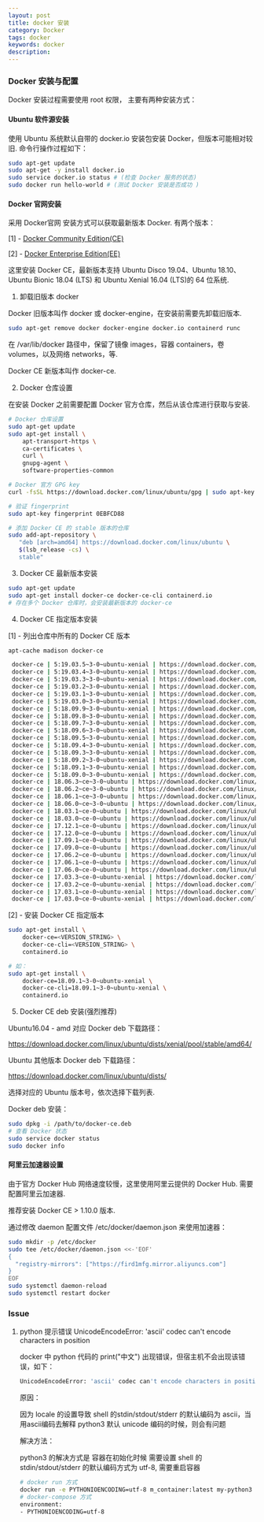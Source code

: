 ```yaml
---
layout: post
title: docker 安装
category: Docker
tags: docker
keywords: docker
description:
---
```


### Docker 安装与配置

Docker 安装过程需要使用 root 权限， 主要有两种安装方式：

#### Ubuntu 软件源安装

使用 Ubuntu 系统默认自带的 docker.io 安装包安装 Docker，但版本可能相对较旧. 命令行操作过程如下：

```bash
sudo apt-get update
sudo apt-get -y install docker.io
sudo service docker.io status # (检查 Docker 服务的状态)
sudo docker run hello-world # (测试 Docker 安装是否成功 )
```

#### Docker 官网安装

采用 Docker官网 安装方式可以获取最新版本 Docker. 有两个版本：

[1] - [Docker Community Edition(CE)](https://docs.docker.com/engine/install/)

[2] - [Docker Enterprise Edition(EE)](https://docs.mirantis.com/docker-enterprise/v3.1/dockeree-products/docker-engine-enterprise/dee-linux.html)

这里安装 Docker CE，最新版本支持 Ubuntu Disco 19.04、Ubuntu 18.10、Ubuntu Bionic 18.04 (LTS) 和 Ubuntu Xenial 16.04 (LTS)的 64 位系统.

1. 卸载旧版本 docker

Docker 旧版本叫作 docker 或 docker-engine，在安装前需要先卸载旧版本.

```bash
sudo apt-get remove docker docker-engine docker.io containerd runc
```

在 /var/lib/docker 路径中，保留了镜像 images，容器 containers，卷 volumes，以及网络 networks，等.

Docker CE 新版本叫作 docker-ce.

2. Docker 仓库设置

在安装 Docker 之前需要配置 Docker 官方仓库，然后从该仓库进行获取与安装.

```bash
# Docker 仓库设置
sudo apt-get update
sudo apt-get install \
    apt-transport-https \
    ca-certificates \
    curl \
    gnupg-agent \
    software-properties-common

# Docker 官方 GPG key
curl -fsSL https://download.docker.com/linux/ubuntu/gpg | sudo apt-key add -

# 验证 fingerprint
sudo apt-key fingerprint 0EBFCD88

# 添加 Docker CE 的 stable 版本的仓库
sudo add-apt-repository \
   "deb [arch=amd64] https://download.docker.com/linux/ubuntu \
   $(lsb_release -cs) \
   stable"
```

3. Docker CE 最新版本安装

```bash
sudo apt-get update
sudo apt-get install docker-ce docker-ce-cli containerd.io
# 存在多个 Docker 仓库时，会安装最新版本的 docker-ce
```

4. Docker CE 指定版本安装

[1] - 列出仓库中所有的 Docker CE 版本

```bash
apt-cache madison docker-ce

 docker-ce | 5:19.03.5~3-0~ubuntu-xenial | https://download.docker.com/linux/ubuntu xenial/stable amd64 Packages
 docker-ce | 5:19.03.4~3-0~ubuntu-xenial | https://download.docker.com/linux/ubuntu xenial/stable amd64 Packages
 docker-ce | 5:19.03.3~3-0~ubuntu-xenial | https://download.docker.com/linux/ubuntu xenial/stable amd64 Packages
 docker-ce | 5:19.03.2~3-0~ubuntu-xenial | https://download.docker.com/linux/ubuntu xenial/stable amd64 Packages
 docker-ce | 5:19.03.1~3-0~ubuntu-xenial | https://download.docker.com/linux/ubuntu xenial/stable amd64 Packages
 docker-ce | 5:19.03.0~3-0~ubuntu-xenial | https://download.docker.com/linux/ubuntu xenial/stable amd64 Packages
 docker-ce | 5:18.09.9~3-0~ubuntu-xenial | https://download.docker.com/linux/ubuntu xenial/stable amd64 Packages
 docker-ce | 5:18.09.8~3-0~ubuntu-xenial | https://download.docker.com/linux/ubuntu xenial/stable amd64 Packages
 docker-ce | 5:18.09.7~3-0~ubuntu-xenial | https://download.docker.com/linux/ubuntu xenial/stable amd64 Packages
 docker-ce | 5:18.09.6~3-0~ubuntu-xenial | https://download.docker.com/linux/ubuntu xenial/stable amd64 Packages
 docker-ce | 5:18.09.5~3-0~ubuntu-xenial | https://download.docker.com/linux/ubuntu xenial/stable amd64 Packages
 docker-ce | 5:18.09.4~3-0~ubuntu-xenial | https://download.docker.com/linux/ubuntu xenial/stable amd64 Packages
 docker-ce | 5:18.09.3~3-0~ubuntu-xenial | https://download.docker.com/linux/ubuntu xenial/stable amd64 Packages
 docker-ce | 5:18.09.2~3-0~ubuntu-xenial | https://download.docker.com/linux/ubuntu xenial/stable amd64 Packages
 docker-ce | 5:18.09.1~3-0~ubuntu-xenial | https://download.docker.com/linux/ubuntu xenial/stable amd64 Packages
 docker-ce | 5:18.09.0~3-0~ubuntu-xenial | https://download.docker.com/linux/ubuntu xenial/stable amd64 Packages
 docker-ce | 18.06.3~ce~3-0~ubuntu | https://download.docker.com/linux/ubuntu xenial/stable amd64 Packages
 docker-ce | 18.06.2~ce~3-0~ubuntu | https://download.docker.com/linux/ubuntu xenial/stable amd64 Packages
 docker-ce | 18.06.1~ce~3-0~ubuntu | https://download.docker.com/linux/ubuntu xenial/stable amd64 Packages
 docker-ce | 18.06.0~ce~3-0~ubuntu | https://download.docker.com/linux/ubuntu xenial/stable amd64 Packages
 docker-ce | 18.03.1~ce-0~ubuntu | https://download.docker.com/linux/ubuntu xenial/stable amd64 Packages
 docker-ce | 18.03.0~ce-0~ubuntu | https://download.docker.com/linux/ubuntu xenial/stable amd64 Packages
 docker-ce | 17.12.1~ce-0~ubuntu | https://download.docker.com/linux/ubuntu xenial/stable amd64 Packages
 docker-ce | 17.12.0~ce-0~ubuntu | https://download.docker.com/linux/ubuntu xenial/stable amd64 Packages
 docker-ce | 17.09.1~ce-0~ubuntu | https://download.docker.com/linux/ubuntu xenial/stable amd64 Packages
 docker-ce | 17.09.0~ce-0~ubuntu | https://download.docker.com/linux/ubuntu xenial/stable amd64 Packages
 docker-ce | 17.06.2~ce-0~ubuntu | https://download.docker.com/linux/ubuntu xenial/stable amd64 Packages
 docker-ce | 17.06.1~ce-0~ubuntu | https://download.docker.com/linux/ubuntu xenial/stable amd64 Packages
 docker-ce | 17.06.0~ce-0~ubuntu | https://download.docker.com/linux/ubuntu xenial/stable amd64 Packages
 docker-ce | 17.03.3~ce-0~ubuntu-xenial | https://download.docker.com/linux/ubuntu xenial/stable amd64 Packages
 docker-ce | 17.03.2~ce-0~ubuntu-xenial | https://download.docker.com/linux/ubuntu xenial/stable amd64 Packages
 docker-ce | 17.03.1~ce-0~ubuntu-xenial | https://download.docker.com/linux/ubuntu xenial/stable amd64 Packages
 docker-ce | 17.03.0~ce-0~ubuntu-xenial | https://download.docker.com/linux/ubuntu xenial/stable amd64 Packages
```

[2] - 安装 Docker CE 指定版本

```bash
sudo apt-get install \
    docker-ce=<VERSION_STRING> \
    docker-ce-cli=<VERSION_STRING> \
    containerd.io

# 如：
sudo apt-get install \
    docker-ce=18.09.1~3-0~ubuntu-xenial \
    docker-ce-cli=18.09.1~3-0~ubuntu-xenial \
    containerd.io
```

5. Docker CE deb 安装(强烈推荐)

Ubuntu16.04 - amd 对应 Docker deb 下载路径：

https://download.docker.com/linux/ubuntu/dists/xenial/pool/stable/amd64/

Ubuntu 其他版本 Docker deb 下载路径：

https://download.docker.com/linux/ubuntu/dists/

选择对应的 Ubuntu 版本号，依次选择下载列表.

Docker deb 安装：

```bash
sudo dpkg -i /path/to/docker-ce.deb
# 查看 Docker 状态
sudo service docker status
sudo docker info
```

#### 阿里云加速器设置

由于官方 Docker Hub 网络速度较慢，这里使用阿里云提供的 Docker Hub. 需要配置阿里云加速器.

推荐安装 Docker CE > 1.10.0 版本.

通过修改 daemon 配置文件 /etc/docker/daemon.json 来使用加速器：

```bash
sudo mkdir -p /etc/docker
sudo tee /etc/docker/daemon.json <<-'EOF'
{
  "registry-mirrors": ["https://fird1mfg.mirror.aliyuncs.com"]
}
EOF
sudo systemctl daemon-reload
sudo systemctl restart docker
```

### Issue

1. python 提示错误 UnicodeEncodeError: 'ascii' codec can't encode characters in position

    docker 中 python 代码的 print("中文") 出现错误，但宿主机不会出现该错误，如下：

    ```bash
    UnicodeEncodeError: 'ascii' codec can't encode characters in position 0-127: ordinal not in range(128)
    ```

    原因：

    因为 locale 的设置导致 shell 的stdin/stdout/stderr 的默认编码为 ascii，当用ascii编码去解释 python3 默认 unicode 编码的时候，则会有问题

    解决方法：

    python3 的解决方式是 容器在初始化时候 需要设置 shell 的 stdin/stdout/stderr 的默认编码方式为 utf-8, 需要重启容器

    ```bash
    # docker run 方式
    docker run -e PYTHONIOENCODING=utf-8 m_container:latest my-python3
    # docker-compose 方式
    environment:
    - PYTHONIOENCODING=utf-8
    ```
